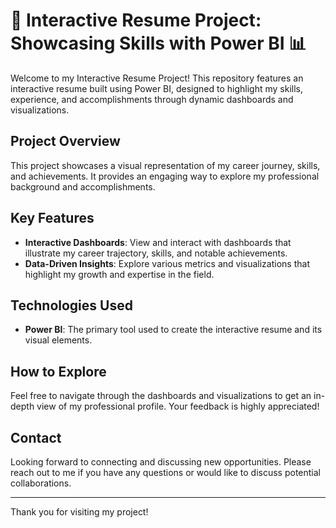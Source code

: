 # 🚀 Interactive Resume Project: Showcasing Skills with Power BI 📊

Welcome to my Interactive Resume Project! This repository features an interactive resume built using Power BI, designed to highlight my skills, experience, and accomplishments through dynamic dashboards and visualizations.

## Project Overview

This project showcases a visual representation of my career journey, skills, and achievements. It provides an engaging way to explore my professional background and accomplishments.

## Key Features

- **Interactive Dashboards**: View and interact with dashboards that illustrate my career trajectory, skills, and notable achievements.
- **Data-Driven Insights**: Explore various metrics and visualizations that highlight my growth and expertise in the field.

## Technologies Used

- **Power BI**: The primary tool used to create the interactive resume and its visual elements.

## How to Explore

Feel free to navigate through the dashboards and visualizations to get an in-depth view of my professional profile. Your feedback is highly appreciated!

## Contact

Looking forward to connecting and discussing new opportunities. Please reach out to me if you have any questions or would like to discuss potential collaborations.

---

Thank you for visiting my project!

